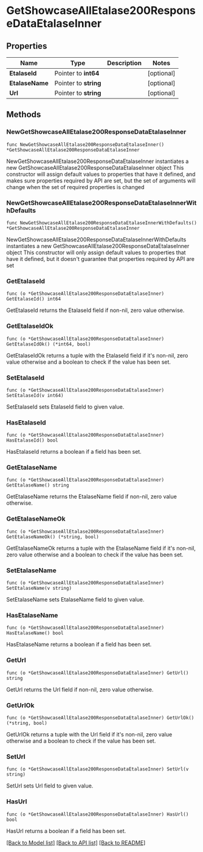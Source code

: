 # GetShowcaseAllEtalase200ResponseDataEtalaseInner

## Properties

Name | Type | Description | Notes
------------ | ------------- | ------------- | -------------
**EtalaseId** | Pointer to **int64** |  | [optional] 
**EtalaseName** | Pointer to **string** |  | [optional] 
**Url** | Pointer to **string** |  | [optional] 

## Methods

### NewGetShowcaseAllEtalase200ResponseDataEtalaseInner

`func NewGetShowcaseAllEtalase200ResponseDataEtalaseInner() *GetShowcaseAllEtalase200ResponseDataEtalaseInner`

NewGetShowcaseAllEtalase200ResponseDataEtalaseInner instantiates a new GetShowcaseAllEtalase200ResponseDataEtalaseInner object
This constructor will assign default values to properties that have it defined,
and makes sure properties required by API are set, but the set of arguments
will change when the set of required properties is changed

### NewGetShowcaseAllEtalase200ResponseDataEtalaseInnerWithDefaults

`func NewGetShowcaseAllEtalase200ResponseDataEtalaseInnerWithDefaults() *GetShowcaseAllEtalase200ResponseDataEtalaseInner`

NewGetShowcaseAllEtalase200ResponseDataEtalaseInnerWithDefaults instantiates a new GetShowcaseAllEtalase200ResponseDataEtalaseInner object
This constructor will only assign default values to properties that have it defined,
but it doesn't guarantee that properties required by API are set

### GetEtalaseId

`func (o *GetShowcaseAllEtalase200ResponseDataEtalaseInner) GetEtalaseId() int64`

GetEtalaseId returns the EtalaseId field if non-nil, zero value otherwise.

### GetEtalaseIdOk

`func (o *GetShowcaseAllEtalase200ResponseDataEtalaseInner) GetEtalaseIdOk() (*int64, bool)`

GetEtalaseIdOk returns a tuple with the EtalaseId field if it's non-nil, zero value otherwise
and a boolean to check if the value has been set.

### SetEtalaseId

`func (o *GetShowcaseAllEtalase200ResponseDataEtalaseInner) SetEtalaseId(v int64)`

SetEtalaseId sets EtalaseId field to given value.

### HasEtalaseId

`func (o *GetShowcaseAllEtalase200ResponseDataEtalaseInner) HasEtalaseId() bool`

HasEtalaseId returns a boolean if a field has been set.

### GetEtalaseName

`func (o *GetShowcaseAllEtalase200ResponseDataEtalaseInner) GetEtalaseName() string`

GetEtalaseName returns the EtalaseName field if non-nil, zero value otherwise.

### GetEtalaseNameOk

`func (o *GetShowcaseAllEtalase200ResponseDataEtalaseInner) GetEtalaseNameOk() (*string, bool)`

GetEtalaseNameOk returns a tuple with the EtalaseName field if it's non-nil, zero value otherwise
and a boolean to check if the value has been set.

### SetEtalaseName

`func (o *GetShowcaseAllEtalase200ResponseDataEtalaseInner) SetEtalaseName(v string)`

SetEtalaseName sets EtalaseName field to given value.

### HasEtalaseName

`func (o *GetShowcaseAllEtalase200ResponseDataEtalaseInner) HasEtalaseName() bool`

HasEtalaseName returns a boolean if a field has been set.

### GetUrl

`func (o *GetShowcaseAllEtalase200ResponseDataEtalaseInner) GetUrl() string`

GetUrl returns the Url field if non-nil, zero value otherwise.

### GetUrlOk

`func (o *GetShowcaseAllEtalase200ResponseDataEtalaseInner) GetUrlOk() (*string, bool)`

GetUrlOk returns a tuple with the Url field if it's non-nil, zero value otherwise
and a boolean to check if the value has been set.

### SetUrl

`func (o *GetShowcaseAllEtalase200ResponseDataEtalaseInner) SetUrl(v string)`

SetUrl sets Url field to given value.

### HasUrl

`func (o *GetShowcaseAllEtalase200ResponseDataEtalaseInner) HasUrl() bool`

HasUrl returns a boolean if a field has been set.


[[Back to Model list]](../README.md#documentation-for-models) [[Back to API list]](../README.md#documentation-for-api-endpoints) [[Back to README]](../README.md)


